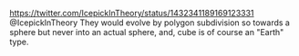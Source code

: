 https://twitter.com/IcepickInTheory/status/1432341189169123331 @IcepickInTheory They would evolve by polygon subdivision so towards a sphere but never into an actual sphere, and, cube is of course an "Earth" type.